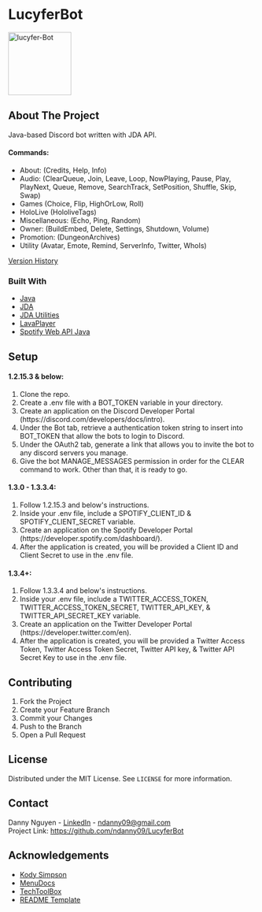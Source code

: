 # LucyferBot

<img src="https://i.ibb.co/QNmmDqW/lucyfer-Bot.png" alt="lucyfer-Bot" width="128" height="128">

## About The Project

Java-based Discord bot written with JDA API.

#### Commands:

- About: (Credits, Help, Info)
- Audio: (ClearQueue, Join, Leave, Loop, NowPlaying, Pause, Play, PlayNext, Queue, Remove, SearchTrack, SetPosition,
  Shuffle, Skip, Swap)
- Games (Choice, Flip, HighOrLow, Roll)
- HoloLive (HololiveTags)
- Miscellaneous: (Echo, Ping, Random)
- Owner: (BuildEmbed, Delete, Settings, Shutdown, Volume)
- Promotion: (DungeonArchives)
- Utility (Avatar, Emote, Remind, ServerInfo, Twitter, WhoIs)

[Version History](https://ndanny09.github.io/lucyferbot.html)

### Built With

* [Java](https://www.java.com/en/)
* [JDA](https://github.com/DV8FromTheWorld/JDA)
* [JDA Utilities](https://github.com/JDA-Applications/JDA-Utilities)
* [LavaPlayer](https://github.com/sedmelluq/lavaplayer)
* [Spotify Web API Java](https://github.com/spotify-web-api-java/spotify-web-api-java)

## Setup

#### 1.2.15.3 & below:

<ol>
  <li> Clone the repo. </li>
  <li> Create a .env file with a BOT_TOKEN variable in your directory. </li>
  <li> Create an application on the Discord Developer Portal (https://discord.com/developers/docs/intro). </li>
  <li> Under the Bot tab, retrieve a authentication token string to insert into BOT_TOKEN that allow the bots to login to Discord. </li>
  <li> Under the OAuth2 tab, generate a link that allows you to invite the bot to any discord servers you manage. </li>
  <li> Give the bot MANAGE_MESSAGES permission in order for the CLEAR command to work. Other than that, it is ready to go. </li>
</ol>

#### 1.3.0 - 1.3.3.4:

<ol>
  <li> Follow 1.2.15.3 and below's instructions.</li>
  <li> Inside your .env file, include a SPOTIFY_CLIENT_ID & SPOTIFY_CLIENT_SECRET variable.</li>
  <li> Create an application on the Spotify Developer Portal (https://developer.spotify.com/dashboard/). </li>
  <li> After the application is created, you will be provided a Client ID and Client Secret to use in the .env file. </li>
</ol>

#### 1.3.4+:

<ol>
  <li> Follow 1.3.3.4 and below's instructions.</li>
  <li> Inside your .env file, include a TWITTER_ACCESS_TOKEN, TWITTER_ACCESS_TOKEN_SECRET, TWITTER_API_KEY, & TWITTER_API_SECRET_KEY variable.</li>
  <li> Create an application on the Twitter Developer Portal (https://developer.twitter.com/en). </li>
  <li> After the application is created, you will be provided a Twitter Access Token, Twitter Access Token Secret, Twitter API key, & Twitter API Secret Key to use in the .env file. </li>
</ol>

## Contributing

<ol>
  <li> Fork the Project </li>
  <li> Create your Feature Branch  </li>
  <li> Commit your Changes  </li>
  <li> Push to the Branch  </li>
  <li> Open a Pull Request </li>
</ol>

## License

Distributed under the MIT License. See `LICENSE` for more information.

## Contact

Danny Nguyen - [LinkedIn](https://www.linkedin.com/in/ndanny09/) - ndanny09@gmail.com <br>
Project Link: https://github.com/ndanny09/LucyferBot

## Acknowledgements

* [Kody Simpson](https://www.youtube.com/c/KodySimpson)
* [MenuDocs](https://www.youtube.com/c/MenuDocs)
* [TechToolBox](https://www.youtube.com/c/TechToolboxOfficial)
* [README Template](https://github.com/othneildrew/Best-README-Template#prerequisites)
